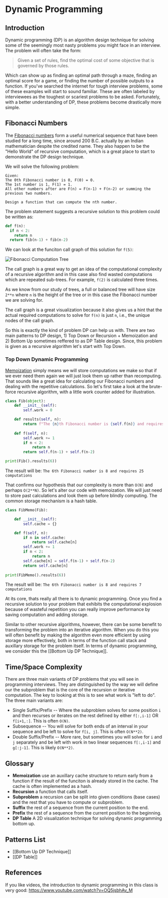 # Dynamic Programming

## Introduction
Dynamic programming (DP) is an algorithm design technique for solving some of the seemingly most nasty problems you might face in an interview. The problem will often take the form:

> Given a set of rules, find the optimal cost of some objective that is governed by those rules.

Which can show up as finding an optimal path through a maze, finding an optimal score for a game, or finding the number of possible outputs to a function. If you've searched the internet for tough interview problems, some of these examples will start to sound familiar. These are often labeled by interviewees as the toughest or scariest problems to be asked. Fortunately, with a better understanding of DP, these problems become drastically more simple.

## Fibonacci Numbers

The [Fibonacci numbers](https://en.wikipedia.org/wiki/Fibonacci_number) form a  useful numerical sequence that have been studied for a long time, since around 200 B.C. actually by an Indian mathematician despite the credited name. They also happen to be the "Hello World" of recursive computation, which is a great place to start to demonstrate the DP design technique.

We will solve the following problem:
```
Given:
The 0th Fibonacci number is 0, F(0) = 0.
The 1st number is 1, F(1) = 1.
All other numbers after are F(n) = F(n-1) + F(n-2) or summing the previous two numbers.

Design a function that can compute the nth number.
```

The problem statement suggests a recursive solution to this problem could be written as:
```python
def f(n):
  if n < 2:
    return n
  return fib(n-1) + fib(n-2)
```

We can look at the funciton call graph of this solution for `f(5)`:

![Fibonacci Computation Tree](https://i.imgur.com/BRUwYWc.png)

The call graph is a great way to get an idea of the computational complexity of a recursive algorithm and in this case also find wasted computations which are repeated sub-trees. For example, `f(2)` is calculated three times. 

As we know from our study of trees, a full or balanced tree will have size `2**n` where `n` is the height of the tree or in this case the Fibonacci number we are solving for.

The call graph is a great visualization because it also gives us a hint that the actual required computations to solve for `f(n)` is just `n`, i.e., the unique nodes of the call graph.

So this is exactly the kind of problem DP can help us with. There are two main patterns to DP design, 1) Top Down or Recursion + Memoization and 2) Bottom Up sometimes reffered to as DP Table design. Since, this problem is given as a recursive algorithm let's start with Top Down.

### Top Down Dynamic Programming
[Memoization](https://en.wikipedia.org/wiki/Memoization) simply means we will store computations we make so that if we ever need them again we will just look them up rather than recomputing. That sounds like a great idea for calculating our Fibonacci numbers and dealing with the repetitive calculations. So let's first take a look at the brute-force recursive algorithm, with a little work counter added for illustration.

```python
class Fib(object):
    def __init__(self):
        self.work = 0

    def results(self, n):
        return f"The {n}th Fibonacci number is {self.f(n)} and requires {self.work} computations" 
    
    def f(self, n):
        self.work += 1
        if n < 2:
            return n
        return self.f(n-1) + self.f(n-2)

print(Fib().results(6))
```

The result will be: `The 6th Fibonacci number is 8 and requires 25 computations`

That confirms our hypothesis that our complexity is more than `O(N)` and perhaps `O(2**N)`. So let's alter our code with memoization. We will just need to store past calculations and look them up before blindly computing. The common storage mechanism is a hash table.

```python
class FibMemo(Fib):

    def __init__(self):
        self.cache = {}

    def f(self, n):
        if n in self.cache:
            return self.cache[n]
        self.work += 1
        if n < 2:
            return n
        self.cache[n] = self.f(n-1) + self.f(n-2)
        return self.cache[n]
    
print(FibMemo().results(6))
```
The result will be: `The 6th Fibonacci number is 8 and requires 7 computations`

At its core, thats really all there is to dynamic programming. Once you find a recursive solution to your problem that exhibits the computational explosion because of wasteful repetition you can really improve performance by saving computation and adding storage.

Similar to other recursive algorithms, however, there can be some benefit to transforming the problem into an iterative algorithm. When you do this you will often benefit by making the algorithm even more efficient by using storage more effectively, both in terms of the function call stack and auxillary storage for the problem itself. In terms of dynamic programming, we consider this the [[Bottom Up DP Technique]].

## Time/Space Complexity

There are three main variants of DP problems that you will see in programming interviews. They are distinguished by the way we will define our the subproblem that is the core of the recursion or iterative computation. The key to looking at this is to see what work is "left to do". The three main variants are:
- Single Suffix/Prefix -- Where the subproblem solves for some position `i` and then recurses or iterates on the rest defined by either `f[:,i-1]` OR `f[i+1,:]`. This is often `O(N)`.
- Subsequence -- You will solve for both ends of an interval in your sequence and be left to solve for `f[i, j]`. This is often `O(N**2)`.
- Double Suffix/Prefix -- More rare, but sometimes you will solve for `i` and `j` separately and be left with work in two linear sequences `f[:,i-1]` and `g[:j-1]`. This is likely `O(N**2)`.


## Glossary
 * **Memoization** use an auxillary cache structure to return early from a function if the result of the funciton is already stored in the cache. The cache is often implemented as a hash.
 * **Recursion** a function that calls itself.
 * **Subproblem** a recursion can be split into given conditions (base cases) and the rest that you have to compute or subproblem.
 * **Suffix** the rest of a sequence from the current position to the end.
 * **Prefix** the rest of a sequence from the current position to the beginning.
 * **DP Table** A 2D visualization technique for solving dynamic programming bottom up.

## Patterns List
- [[Bottom Up DP Technique]]
- [[DP Table]]

## References
If you like videos, the introduction to dynamic programming in this class is very good: https://www.youtube.com/watch?v=OQ5jsbhAv_M